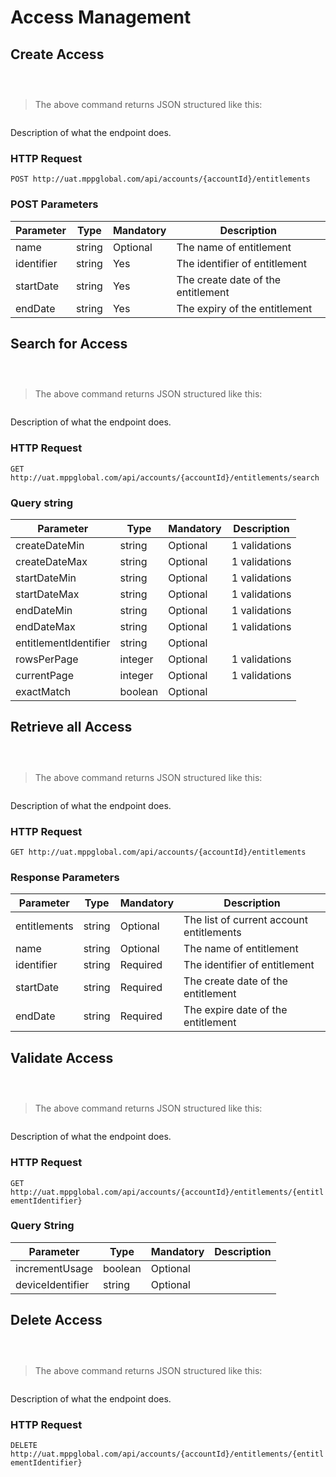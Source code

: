 # Access Management

## Create Access

```shell

```

```csharp

```

```java

```

> The above command returns JSON structured like this:

```json

```

Description of what the endpoint does.

### HTTP Request

`POST http://uat.mppglobal.com/api/accounts/{accountId}/entitlements`

### POST Parameters

Parameter | Type | Mandatory | Description | 
--------- | ------- | ------- | ----------- |
name | string | Optional | The name of entitlement
identifier | string | Yes | The identifier of entitlement
startDate | string | Yes | The create date of the entitlement
endDate | string | Yes | The expiry of the entitlement







## Search for Access

```shell

```

```csharp

```

```java

```

> The above command returns JSON structured like this:

```json

```

Description of what the endpoint does.

### HTTP Request

`GET http://uat.mppglobal.com/api/accounts/{accountId}/entitlements/search`

### Query string

Parameter | Type | Mandatory | Description | 
--------- | ------- | ------- | ----------- |
createDateMin | string | Optional | 1 validations
createDateMax | string | Optional | 1 validations
startDateMin | string | Optional | 1 validations
startDateMax | string | Optional | 1 validations
endDateMin | string | Optional | 1 validations
endDateMax | string | Optional | 1 validations
entitlementIdentifier | string | Optional | 
rowsPerPage | integer | Optional | 1 validations
currentPage | integer | Optional | 1 validations
exactMatch | boolean | Optional | 







## Retrieve all Access

```shell

```

```csharp

```

```java

```

> The above command returns JSON structured like this:

```json

```

Description of what the endpoint does.

### HTTP Request

`GET http://uat.mppglobal.com/api/accounts/{accountId}/entitlements`

### Response Parameters

Parameter | Type | Mandatory | Description | 
--------- | ------- | ------- | ----------- |
entitlements | string | Optional | The list of current account entitlements
name | string | Optional | The name of entitlement
identifier | string | Required | The identifier of entitlement
startDate | string | Required | The create date of the entitlement
endDate | string | Required | The expire date of the entitlement







## Validate Access

```shell

```

```csharp

```

```java

```

> The above command returns JSON structured like this:

```json

```

Description of what the endpoint does.

### HTTP Request

`GET http://uat.mppglobal.com/api/accounts/{accountId}/entitlements/{entitlementIdentifier}`

### Query String

Parameter | Type | Mandatory | Description | 
--------- | ------- | ------- | ----------- |
incrementUsage | boolean | Optional | 
deviceIdentifier | string | Optional | 






## Delete Access

```shell

```

```csharp

```

```java

```

> The above command returns JSON structured like this:

```json

```

Description of what the endpoint does.

### HTTP Request

`DELETE http://uat.mppglobal.com/api/accounts/{accountId}/entitlements/{entitlementIdentifier}`







